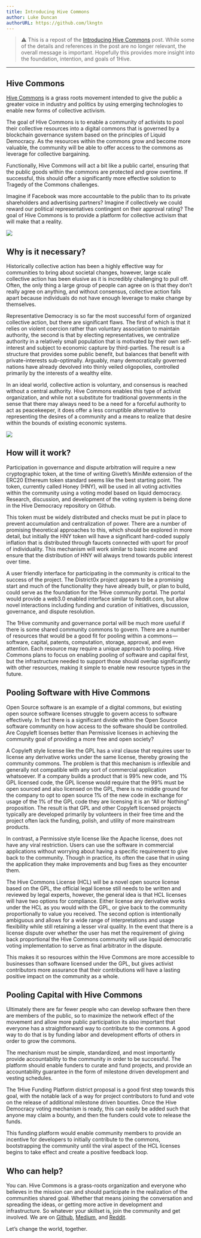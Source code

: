 ```yaml
---
title: Introducing Hive Commons
author: Luke Duncan
authorURL: https://github.com/lkngtn
---
```


> ⚠️ This is a repost of the [Introducing Hive Commons](https://medium.com/hive-commons/introducing-hive-commons-95dad77814bb) post. While some of the details and references in the post are no longer relevant, the overall message is important. Hopefully this provides more insight into the foundation, intention, and goals of 1Hive.

<hr>

## Hive Commons

[Hive Commons](http://hivecommons.org/) is a grass roots movement intended to give the public a greater voice in industry and politics by using emerging technologies to enable new forms of collective activism.

The goal of Hive Commons is to enable a community of activists to pool their collective resources into a digital commons that is governed by a blockchain governance system based on the principles of Liquid Democracy. As the resources within the commons grow and become more valuable, the community will be able to offer access to the commons as leverage for collective bargaining.

Functionally, Hive Commons will act a bit like a public cartel, ensuring that the public goods within the commons are protected and grow overtime. If successful, this should offer a significantly more effective solution to Tragedy of the Commons challenges.

Imagine if Facebook was more accountable to the public than to its private shareholders and advertising partners? Imagine if collectively we could reward our political representatives contingent on their approval rating? The goal of Hive Commons is to provide a platform for collective activism that will make that a reality.

<img src='https://cdn-images-1.medium.com/max/1080/1*1gYJoTfi8cfqMLw5s4DV5g.png' />

## Why is it necessary?

Historically collective action has been a highly effective way for communities to bring about societal changes, however, large scale collective action has been elusive as it is incredibly challenging to pull off. Often, the only thing a large group of people can agree on is that they don’t really agree on anything, and without consensus, collective action falls apart because individuals do not have enough leverage to make change by themselves.

Representative Democracy is so far the most successful form of organized collective action, but there are significant flaws. The first of which is that it relies on violent coercion rather than voluntary association to maintain authority, the second is that by electing representatives, we centralize authority in a relatively small population that is motivated by their own self-interest and subject to economic capture by third-parties. The result is a structure that provides some public benefit, but balances that benefit with private-interests sub-optimally. Arguably, many democratically governed nations have already devolved into thinly veiled oligopolies, controlled primarily by the interests of a wealthy elite.

In an ideal world, collective action is voluntary, and consensus is reached without a central authority. Hive Commons enables this type of activist organization, and while not a substitute for traditional governments in the sense that there may always need to be a need for a forceful authority to act as peacekeeper, it does offer a less corruptible alternative to representing the desires of a community and a means to realize that desire within the bounds of existing economic systems.

<img src='https://cdn-images-1.medium.com/max/1080/1*Wa-7x3D06jFK4x9aUcZepA.png' />

## How will it work?

Participation in governance and dispute arbitration will require a new cryptographic token, at the time of writing Giveth’s MiniMe extension of the ERC20 Ethereum token standard seems like the best starting point. The token, currently called Honey (HNY), will be used in all voting activities within the community using a voting model based on liquid democracy. Research, discussion, and development of the voting system is being done in the Hive Democracy repository on Github.

This token must be widely distributed and checks must be put in place to prevent accumulation and centralization of power. There are a number of promising theoretical approaches to this, which should be explored in more detail, but initially the HNY token will have a significant hard-coded supply inflation that is distributed through faucets connected with uport for proof of individuality. This mechanism will work similar to basic income and ensure that the distribution of HNY will always trend towards public interest over time.

A user friendly interface for participating in the community is critical to the success of the project. The District0x project appears to be a promising start and much of the functionality they have already built, or plan to build, could serve as the foundation for the 1Hive community portal. The portal would provide a web3.0 enabled interface similar to Reddit.com, but allow novel interactions including funding and curation of initiatives, discussion, governance, and dispute resolution.

The 1Hive community and governance portal will be much more useful if there is some shared community commons to govern. There are a number of resources that would be a good fit for pooling within a commons — software, capital, patents, computation, storage, approval, and even attention. Each resource may require a unique approach to pooling. Hive Commons plans to focus on enabling pooling of software and capital first, but the infrastructure needed to support those should overlap significantly with other resources, making it simple to enable new resource types in the future.

## Pooling Software with Hive Commons

Open Source software is an example of a digital commons, but existing open source software licenses struggle to govern access to software effectively. In fact there is a significant divide within the Open Source software community on how access to the software should be controlled. Are Copyleft licenses better than Permissive licenses in achieving the community goal of providing a more free and open society?

A Copyleft style license like the GPL has a viral clause that requires user to license any derivative works under the same license, thereby growing the community commons. The problem is that this mechanism is inflexible and generally not compatible with any sort of commercial application whatsoever. If a company builds a product that is 99% new code, and 1% GPL licensed code, the GPL license would require that the 99% must be open sourced and also licensed on the GPL, there is no middle ground for the company to opt to open source 1% of the new code in exchange for usage of the 1% of the GPL code they are licensing it is an “All or Nothing” proposition. The result is that GPL and other Copyleft licensed projects typically are developed primarily by volunteers in their free time and the project often lack the funding, polish, and utility of more mainstream products.

In contrast, a Permissive style license like the Apache license, does not have any viral restriction. Users can use the software in commercial applications without worrying about having a specific requirement to give back to the community. Though in practice, its often the case that in using the application they make improvements and bug fixes as they encounter them.

The Hive Commons License (HCL) will be a novel open source license based on the GPL, the official legal license still needs to be written and reviewed by legal experts, however, the general idea is that HCL licenses will have two options for compliance. Either license any derivative works under the HCL as you would with the GPL, or give back to the community proportionally to value you received. The second option is intentionally ambiguous and allows for a wide range of interpretations and usage flexibility while still retaining a lesser viral quality. In the event that there is a license dispute over whether the user has met the requirement of giving back proportional the Hive Commons community will use liquid democratic voting implementation to serve as final arbitrator in the dispute.

This makes it so resources within the Hive Commons are more accessible to businesses than software licensed under the GPL, but gives activist contributors more assurance that their contributions will have a lasting positive impact on the community as a whole.

## Pooling Capital with Hive Commons

Ultimately there are far fewer people who can develop software then there are members of the public, so to maximize the network effect of the movement and allow more public participation its also important that everyone has a straightforward way to contribute to the commons. A good way to do that is by funding labor and development efforts of others in order to grow the commons.

The mechanism must be simple, standardized, and most importantly provide accountability to the community in order to be successful. The platform should enable funders to curate and fund projects, and provide an accountability guarantee in the form of milestone driven development and vesting schedules.

The 1Hive Funding Platform district proposal is a good first step towards this goal, with the notable lack of a way for project contributors to fund and vote on the release of additional milestone driven bounties. Once the Hive Democracy voting mechanism is ready, this can easily be added such that anyone may claim a bounty, and then the funders could vote to release the funds.

This funding platform would enable community members to provide an incentive for developers to initially contribute to the commons, bootstrapping the community until the viral aspect of the HCL licenses begins to take effect and create a positive feedback loop.

## Who can help?

You can. Hive Commons is a grass-roots organization and everyone who believes in the mission can and should participate in the realization of the communities shared goal. Whether that means joining the conversation and spreading the ideas, or getting more active in development and infrastructure. So whatever your skillset is, join the community and get involved. We are on [Github](https://github.com/1Hive), [Medium](https://medium.com/hive-commons), and [Reddit](https://www.reddit.com/r/HiveCommons/).

Let’s change the world, together.
